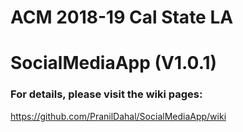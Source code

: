 # ACM 2018-19 Cal State LA
# SocialMediaApp (V1.0.1)

### For details, please visit the wiki pages:

https://github.com/PranilDahal/SocialMediaApp/wiki
